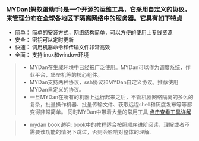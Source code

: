### MYDan(蚂蚁蛋助手)是一个开源的运维工具，它采用自定义的协议，来管理分布在全球各地区下隔离网络中的服务器。它具有如下特点

* 简单： 简单的安装方式，网络结构简单，可以方便的使用上专线资源
* 安全： 密钥可以定时更新
* 快速： 调用机器命令和传输文件非常高效
* 全面： 支持linux和window环境

> * MYDan在生成环境中已经被广泛使用。MYDan可以作为调度系统，作业平台，堡垒机等的核心组件。
> * MYDan支持两种协议，ssh协议和MYDan自定义协议。推荐使用MYDan自定义的协议。
> * 一旦MYDan在所有的机器上运行起来之后，不管机器网络隔离的多么的复杂，批量操作机器、批量传输文件、获取远程shell和灰度发布等等都变得非常简单。
同时MYDan中带着大量的常用工具,[点击查看工具详解](tools/README.md)


> * mydan book说明: book中的教程适合按照顺序进阶阅读，理解或者不需要该功能的情况下跳过，否则会影响对整体的理解.
